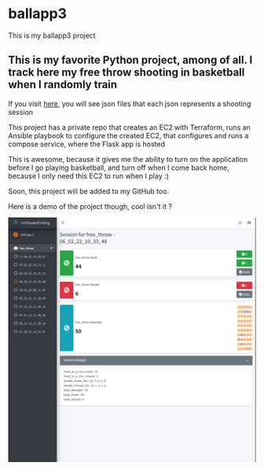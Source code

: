 # ballapp3
This is my ballapp3 project

## This is my favorite Python project, among of all. I track here my free throw shooting in basketball when I randomly train

If you visit [here](web/ballapp3/session/data/free_throw), you will see json files that each json represents a shooting session

This project has a private repo that creates an EC2 with Terraform, runs an Ansible playbook to configure the created EC2, that configures and runs a compose service, where the Flask app is hosted

This is awesome, because it gives me the ability to turn on the application before I go playing basketball, and turn off when I come back home, because I only need this EC2 to run when I play :)

Soon, this project will be added to my GitHub too.

Here is a demo of the project though, cool isn't it ? 


![ball app 3](demo.png "ball app 3")